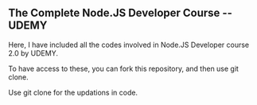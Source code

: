 The Complete Node.JS Developer Course -- UDEMY
----------------------------------------------

Here, I have included all the codes involved in 
Node.JS Developer course 2.0 by UDEMY.

To have access to these, you can fork this repository,
and then use git clone.

Use git clone for the updations in code.


